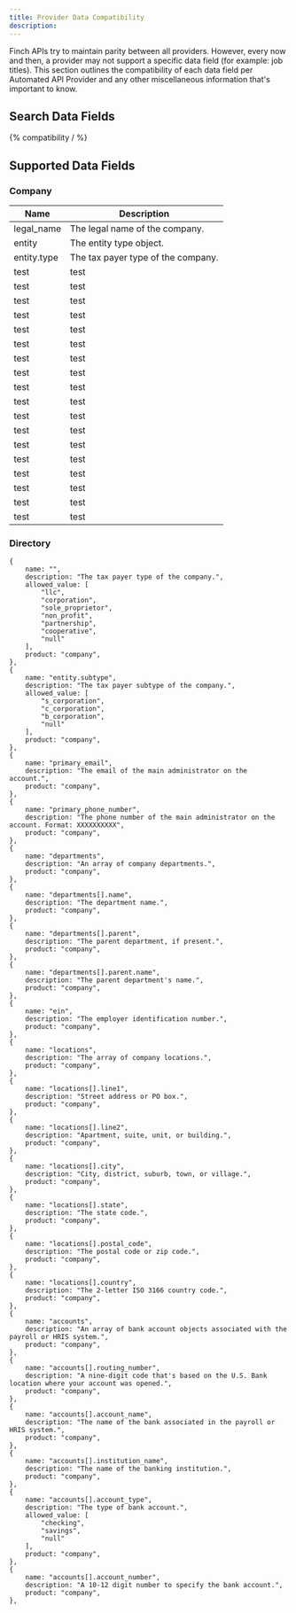 ```yaml
---
title: Provider Data Compatibility
description: 
---
```


Finch APIs try to maintain parity between all providers. However, every now and then, a provider may not support a specific data field (for example: job titles). This section outlines the compatibility of each data field per Automated API Provider and any other miscellaneous information that's important to know.

## Search Data Fields

{% compatibility / %}

## Supported Data Fields

### Company

Name | Description
---------|----------
legal_name | The legal name of the company.
entity | The entity type object.
entity.type | The tax payer type of the company.
test | test
test | test
test | test
test | test
test | test
test | test
test | test
test | test
test | test
test | test
test | test
test | test
test | test
test | test
test | test
test | test
test | test
test | test

### Directory

    {
        name: "",
        description: "The tax payer type of the company.",
        allowed_value: [
            "llc",
            "corporation",
            "sole_proprietor",
            "non_profit",
            "partnership",
            "cooperative",
            "null"
        ],
        product: "company",
    },
    {
        name: "entity.subtype",
        description: "The tax payer subtype of the company.",
        allowed_value: [
            "s_corporation",
            "c_corporation",
            "b_corporation",
            "null"
        ],
        product: "company",
    },
    {
        name: "primary_email",
        description: "The email of the main administrator on the account.",
        product: "company",
    },
    {
        name: "primary_phone_number",
        description: "The phone number of the main administrator on the account. Format: XXXXXXXXXX",
        product: "company",
    },
    {
        name: "departments",
        description: "An array of company departments.",
        product: "company",
    },
    {
        name: "departments[].name",
        description: "The department name.",
        product: "company",
    },
    {
        name: "departments[].parent",
        description: "The parent department, if present.",
        product: "company",
    },
    {
        name: "departments[].parent.name",
        description: "The parent department's name.",
        product: "company",
    },
    {
        name: "ein",
        description: "The employer identification number.",
        product: "company",
    },
    {
        name: "locations",
        description: "The array of company locations.",
        product: "company",
    },
    {
        name: "locations[].line1",
        description: "Street address or PO box.",
        product: "company",
    },
    {
        name: "locations[].line2",
        description: "Apartment, suite, unit, or building.",
        product: "company",
    },
    {
        name: "locations[].city",
        description: "City, district, suburb, town, or village.",
        product: "company",
    },
    {
        name: "locations[].state",
        description: "The state code.",
        product: "company",
    },
    {
        name: "locations[].postal_code",
        description: "The postal code or zip code.",
        product: "company",
    },
    {
        name: "locations[].country",
        description: "The 2-letter ISO 3166 country code.",
        product: "company",
    },
    {
        name: "accounts",
        description: "An array of bank account objects associated with the payroll or HRIS system.",
        product: "company",
    },
    {
        name: "accounts[].routing_number",
        description: "A nine-digit code that's based on the U.S. Bank location where your account was opened.",
        product: "company",
    },
    {
        name: "accounts[].account_name",
        description: "The name of the bank associated in the payroll or HRIS system.",
        product: "company",
    },
    {
        name: "accounts[].institution_name",
        description: "The name of the banking institution.",
        product: "company",
    },
    {
        name: "accounts[].account_type",
        description: "The type of bank account.",
        allowed_value: [
            "checking",
            "savings",
            "null"
        ],
        product: "company",
    },
    {
        name: "accounts[].account_number",
        description: "A 10-12 digit number to specify the bank account.",
        product: "company",
    },
